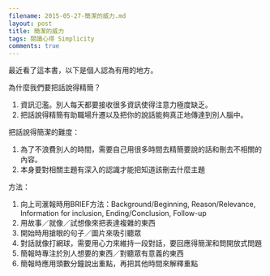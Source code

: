 ```yaml
---
filename: 2015-05-27-簡潔的威力.md
layout: post
title: 簡潔的威力
tags: 閱讀心得 Simplicity
comments: true
---
```

最近看了這本書，以下是個人認為有用的地方。

為什麼我們要把話說得精簡？

1. 資訊氾濫。別人每天都要接收很多資訊使得注意力極度缺乏。
2. 把話說得精簡有助職場升遷以及把你的說話能夠真正地傳達到別人腦中。

把話說得簡潔的難度：

1. 為了不浪費別人的時間，需要自己用很多時間去精簡要說的話和刪去不相關的內容。
2. 本身要對相關主題有深入的認識才能把知道該刪去什麼主題

方法：

1. 向上司滙報時用BRIEF方法：Background/Beginning, Reason/Relevance, Information for inclusion, Ending/Conclusion, Follow-up
2. 用故事／就像／試想像來把表達複雜的東西
3. 開始時用搶眼的句子／圖片來吸引聽眾
4. 對話就像打網球，需要用心力來維持一段對話，要回應得簡潔和問開放式問題
5. 簡報時專注於別人想要的東西／對聽眾有意義的東西
6. 簡報時應用頭數分鐘說出重點，再把其他時間來解釋重點